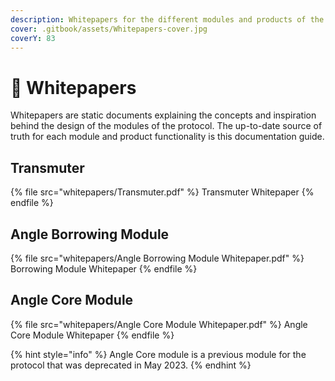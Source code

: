 ```yaml
---
description: Whitepapers for the different modules and products of the Angle Protocol
cover: .gitbook/assets/Whitepapers-cover.jpg
coverY: 83
---
```


# 📖 Whitepapers

Whitepapers are static documents explaining the concepts and inspiration behind the design of the modules of the protocol. The up-to-date source of truth for each module and product functionality is this documentation guide.

## Transmuter

{% file src="whitepapers/Transmuter.pdf" %}
Transmuter Whitepaper
{% endfile %}

## Angle Borrowing Module

{% file src="whitepapers/Angle Borrowing Module Whitepaper.pdf" %}
Borrowing Module Whitepaper
{% endfile %}

## Angle Core Module

{% file src="whitepapers/Angle Core Module Whitepaper.pdf" %}
Angle Core Module Whitepaper
{% endfile %}

{% hint style="info" %}
Angle Core module is a previous module for the protocol that was deprecated in May 2023.
{% endhint %}

